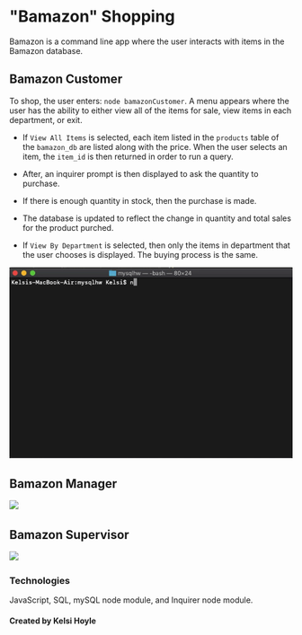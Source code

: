 # "Bamazon" Shopping

Bamazon is a command line app where the user interacts with items in the Bamazon database.

## Bamazon Customer

To shop, the user enters: `node bamazonCustomer`. A menu appears where the user has the ability to either view all of the items for sale, view items in each department, or exit.

* If `View All Items` is selected, each item listed in the `products` table of the `bamazon_db` are listed along with the price. When the user selects an item, the `item_id` is then returned in order to run a query.
* After, an inquirer prompt is then displayed to ask the quantity to purchase.
* If there is enough quantity in stock, then the purchase is made.
* The database is updated to reflect the change in quantity and total sales for the product purched.

* If `View By Department` is selected, then only the items in department that the user chooses is displayed. The buying process is the same.


<img src="readmePhotos/customer.gif"> 

## Bamazon Manager


<img src="readmePhotos/manager.gif">

## Bamazon Supervisor

<img src="readmePhotos/supervisor.gif">

### Technologies

JavaScript, SQL, mySQL node module, and Inquirer node module.

#### Created by Kelsi Hoyle